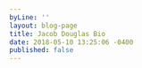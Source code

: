 ```yaml
---
byLine: ''
layout: blog-page
title: Jacob Douglas Bio
date: 2018-05-10 13:25:06 -0400
published: false
---
```

